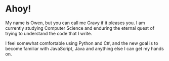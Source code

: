 # Ahoy!

My name is Owen, but you can call me Gravy if it pleases you.
I am currently studying Computer Science and enduring the eternal quest of trying to understand the code that I write.

I feel somewhat comfortable using Python and C#, and the new goal is to become familiar with JavaScript, Java and anything else I can get my hands on.